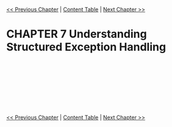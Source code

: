 [<< Previous Chapter](Csharp_v8-6.md) | [Content Table](../Csharp) | [Next Chapter >>](Csharp_v8-8.md)

CHAPTER 7 Understanding Structured Exception Handling
===






```c#

```

```c#

```

```c#

```

```c#

```

```c#

```

```c#

```

```c#

```

```c#

```

```c#

```

```c#

```
[<< Previous Chapter](Csharp_v8-6.md) | [Content Table](../Csharp) | [Next Chapter >>](Csharp_v8-8.md)
